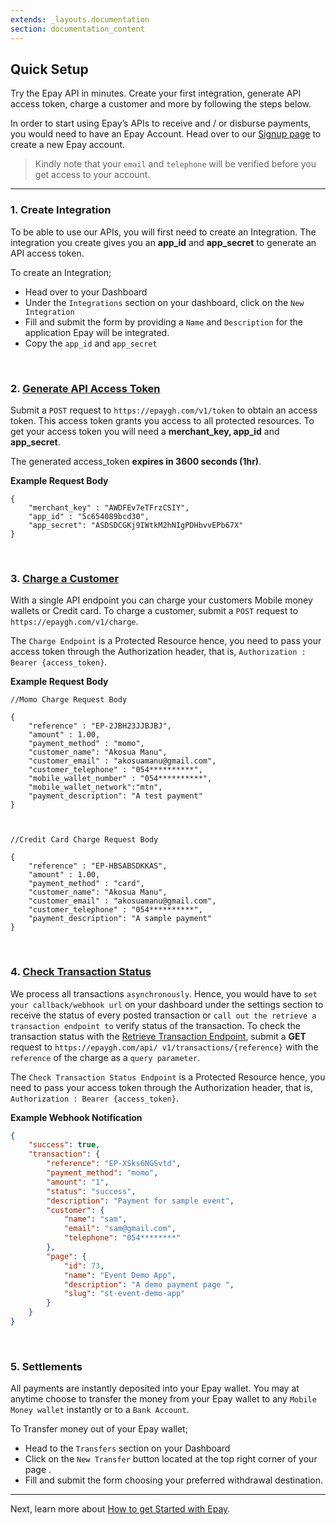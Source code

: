 ```yaml
---
extends: _layouts.documentation
section: documentation_content
---
```


## Quick Setup 
Try the Epay API in minutes. Create your first integration, generate API access token, charge a customer and more by following the steps below.

In order to start using Epay’s APIs to receive and / or disburse payments, you would need to have an Epay Account. Head over to our [Signup page](https://epaygh.com/register) to create a new Epay account.

> Kindly note that your `email` and `telephone` will be verified before you get access to your account.

---

### 1. Create Integration
To be able to use our APIs, you will first need to create an Integration. The integration you create gives you an **app_id** and **app_secret** to generate an API access token. 

To create an Integration;
- Head over to your Dashboard
- Under the `Integrations` section on your dashboard, click on the `New Integration`
- Fill and submit the form by providing a `Name` and `Description` for the application Epay will be integrated.
- Copy the `app_id` and `app_secret`

<br>

### 2. [Generate API Access Token](/docs/api-reference/#authentication)
Submit a `POST` request to `https://epaygh.com/v1/token` to obtain an access token. This access token grants you access to all protected resources. To get your access token you will need a **merchant_key, app_id** and **app_secret**. 

The generated access_token **expires in 3600 seconds (1hr)**.

**Example Request Body**
```
{	
	"merchant_key" : "AWDFEv7eTFrzCSIY",
	"app_id" : "5c654089bcd30",
	"app_secret": "ASDSDCGKj9IWtkM2hNIgPDHbvvEPb67X"
}
```

<br>

### 3. [Charge a Customer](/docs/api-reference/#charge)
With a single API endpoint you can charge your customers Mobile money wallets or Credit card. To charge a customer, submit a `POST` request to `https://epaygh.com/v1/charge`. 

The `Charge Endpoint` is a Protected Resource hence, you need to pass your access token through the Authorization header, that is, `Authorization : Bearer {access_token}`.

**Example Request Body**
```
//Momo Charge Request Body

{	
	"reference" : "EP-2JBH23JJBJBJ",
	"amount" : 1.00,
	"payment_method" : "momo",
	"customer_name": "Akosua Manu",
	"customer_email" : "akosuamanu@gmail.com",
	"customer_telephone" : "054**********",
	"mobile_wallet_number" : "054**********",
	"mobile_wallet_network":"mtn",
	"payment_description": "A test payment"
}



//Credit Card Charge Request Body

{	
	"reference" : "EP-HBSABSDKKAS",
	"amount" : 1.00,
	"payment_method" : "card",
	"customer_name": "Akosua Manu",
	"customer_email" : "akosuamanu@gmail.com",
	"customer_telephone" : "054**********",
	"payment_description": "A sample payment"
}
```

<br>

### 4. [Check Transaction Status](/docs/api-reference/#retrieve-a-transaction-/-check-transaction-status)
We process all transactions `asynchronously`. Hence, you would have to `set your callback/webhook url` on your dashboard under the settings section to receive the status of every posted transaction or `call out the retrieve a transaction endpoint to` verify status of the transaction. To check the transaction status with the [Retrieve Transaction Endpoint](/docs/api-reference/#retrieve-a-transaction-/-check-transaction-status), submit a **GET** request to `https://epaygh.com/api/ v1/transactions/{reference}` with the `reference` of the charge as a `query parameter`. 

The `Check Transaction Status Endpoint` is a Protected Resource hence, you need to pass your access token through the Authorization header, that is, `Authorization : Bearer {access_token}`.

**Example Webhook Notification**
```json
{
    "success": true,
    "transaction": {
        "reference": "EP-XSks6NGSvtd",
        "payment_method": "momo",
        "amount": "1",
        "status": "success",
        "description": "Payment for sample event",
        "customer": {
            "name": "sam",
            "email": "sam@gmail.com",
            "telephone": "054********"
        },
        "page": {
            "id": 73,
            "name": "Event Demo App",
            "description": "A demo payment page ",
            "slug": "st-event-demo-app"
        }
    }
}
```

<br>

### 5. Settlements
All payments are instantly deposited into your Epay wallet. You may at anytime choose to transfer the money from your Epay wallet to any `Mobile Money wallet` instantly or to a `Bank Account`.

To Transfer money out of your Epay wallet;
- Head to the `Transfers` section on your Dashboard
- Click on the `New Transfer` button located at the top right corner of your page .
- Fill and submit the form choosing your preferred withdrawal destination.


-------

Next, learn more about [How to get Started with Epay](/docs/getting-started/).


